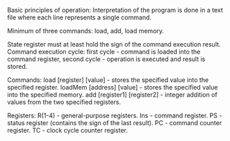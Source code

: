 Basic principles of operation:
Interpretation of the program is done in a text file where each line represents a single command.

Minimum of three commands: load, add, load memory.

State register must at least hold the sign of the command execution result.
Command execution cycle: first cycle - command is loaded into the command register, second cycle - operation is executed and result is stored.

Commands:
load [register] [value] - stores the specified value into the specified register.
loadMem [address] [value] - stores the specified value into the specified memory.
add [register1] [register2] - integer addition of values from the two specified registers.

Registers:
R(1-4) - general-purpose registers.
Ins - command register.
PS - status register (contains the sign of the last result).
PC - command counter register.
TC - clock cycle counter register.




